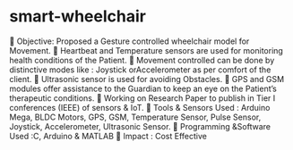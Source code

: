 # smart-wheelchair
 Objective: Proposed a Gesture controlled wheelchair model for Movement.
 Heartbeat and Temperature sensors are used for monitoring health conditions of the Patient.
 Movement controlled can be done by distinctive modes like : Joystick orAccelerometer as per comfort of the
client.
 Ultrasonic sensor is used for avoiding Obstacles.
 GPS and GSM modules offer assistance to the Guardian to keep an eye on the Patient’s therapeutic
conditions.
 Working on Research Paper to publish in Tier I conferences (IEEE) of sensors & IoT.
 Tools & Sensors Used : Arduino Mega, BLDC Motors, GPS, GSM, Temperature Sensor, Pulse Sensor,
Joystick, Accelerometer, Ultrasonic Sensor.
 Programming &Software Used :C, Arduino & MATLAB
 Impact : Cost Effective
